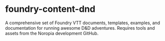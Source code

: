 # foundry-content-dnd
A comprehensive set of Foundry VTT documents, templates, examples, and documentation for running awesome D&amp;D adventures. Requires tools and assets from the Noropia development GitHub.
